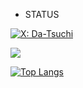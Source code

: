 - STATUS

[![X: Da-Tsuchi](https://img.shields.io/twitter/follow/Da-Tsuchi?style=social)](https://twitter.com/tsuchi_da)
 
![](https://github-profile-summary-cards.vercel.app/api/cards/profile-details?username=Da-Tsuchi&theme=tokyonight)
 
[![Top Langs](https://github-readme-stats.vercel.app/api/top-langs/?username=Da-Tsuchi&layout=compact&langs_count=5&theme=tokyonight)](https://github.com/anuraghazra/github-readme-stats)
